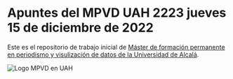 # Apuntes del MPVD UAH 2223 jueves 15 de diciembre de 2022

Este es el repositorio de trabajo inicial de [Máster de formación permanente en periodismo y visulización de datos de la Universidad de Alcalá](https://mpvd.es).

![Logo MPVD en UAH](https://pbs.twimg.com/profile_images/1273030706629881856/EuOF5hHx_400x400.png "Logo prueba")
